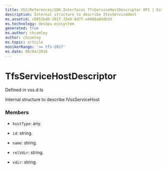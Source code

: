 ```yaml
---
title: VSS/References/SDK.Interfaces TfsServiceHostDescriptor API | Extensions for Azure DevOps Services
description: Internal structure to describe IVssServiceHost
ms.assetid: c0851bd0-281f-33e9-6d7f-e400da8ddb3d
ms.technology: devops-ecosystem
generated: true
ms.author: chcomley
author: chcomley
ms.topic: article
monikerRange: '>= tfs-2017'
ms.date: 08/04/2016
---
```


# TfsServiceHostDescriptor

Defined in vss.d.ts

Internal structure to describe IVssServiceHost

### Members

- `hostType`: any.

- `id`: string.

- `name`: string.

- `relVdir`: string.

- `vdir`: string.
